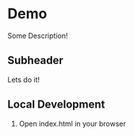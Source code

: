 # Demo

Some Description!

## Subheader

Lets do it!

## Local Development

1. Open index.html in your browser